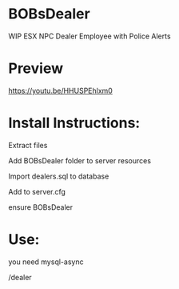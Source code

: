 # BOBsDealer

 WIP ESX NPC Dealer Employee with Police Alerts
 
# Preview

https://youtu.be/HHUSPEhlxm0

# Install Instructions:
Extract files

Add BOBsDealer folder to server resources

Import dealers.sql to database

Add to server.cfg

ensure BOBsDealer

# Use:

you need mysql-async

/dealer